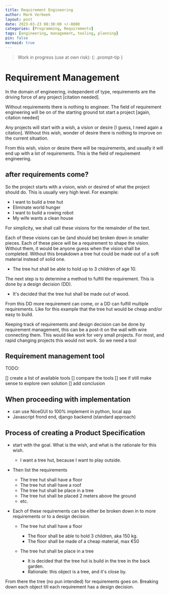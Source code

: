 ```yaml
---
title: Requirement Engineering
author: Mark Verbeek
layout: post
date: 2023-03-23 08:30:00 +/-0800
categories: [Programming, Requirements]
tags: [engineering, management, tooling, planning]
pin: false
mermaid: true
---
```


> Work in progress (use at own risk):
{: .prompt-tip }

# Requirement Management

In the domain of engineering, independent of type, requirements are the driving force of any project [citation needed].

Without requirements there is nothing to engineer. The field of requirement engineering will be on of the starting ground tot start a project [again, citation needed]

Any projects will start with a wish, a vision or desire [I guess, I need again a citation]. Without this wish, wonder of desire there is nothing to improve on the current situation.

From this wish, vision or desire there will be requirements, and usually it will end up with a lot of requirements. This is the field of requirement engineering.

## after requirements come?

So the project starts with a vision, wish or desired of what the project should do. This is usually very high level. For example:

- I want to build a tree hut
- Eliminate world hunger
- I want to build a rowing robot
- My wife wants a clean house

For simplicity, we shall call these visions for the remainder of the text.

Each of these visions can be (and should be) broken down in smaller pieces. Each of these piece will be a requirement to shape the vision. Without them, it would be anyone guess when the vision shall be completed. Without this breakdown a tree hut could be made out of a soft material instead of solid one.

- The tree hut shall be able to hold up to 3 children of age 10.

The next step is to determine a method to fulfill the requirement. This is done by a design decision (DD).

- It's decided that the tree hut shall be made out of wood.

From this DD more requirement can come, or a DD can fulfill multiple requirements. Like for this example that the tree hut would be cheap and/or easy to build.

Keeping track of requirements and design decision can be done by requirement management, this can be a post-it on the wall with wire connecting them. This would like work for very small projects. For most, and rapid changing projects this would not work. So we need a tool

## Requirement management tool

TODO:

[] create a list of available tools
[] compare the tools
[] see if still make sense to explore own solution
[] add conclusion

## When proceeding with implementation

- can use NiceGUI to 100% implement in python, local app
- Javascript frond end, django backend (standard approach)

## Process of creating a Product Specification

- start with the goal. What is the wish, and what is the rationale for this wish.

  - I want a tree hut, because I want to play outside.

- Then list the requirements

  - The tree hut shall have a floor
  - The tree hut shall have a roof
  - The tree hut shall be place in a tree
  - The tree hut shall be placed 2 meters above the ground
  - etc.

- Each of these requirements can be either be broken down in to more requirements or to a design decision.

  - The tree hut shall have a floor
     - The floor shall be able to hold 3 children, aka 150 kg.
     - The floor shall be made of a cheap material, max €50

  - The tree hut shall be place in a tree
    - It is decided that the tree hut is build in the tree in the back garden.
    - Rationale: this object is a tree, and it's close by.

From there the tree (no pun intended) for requirements goes on. Breaking down each object till each requirement has a design decision.
